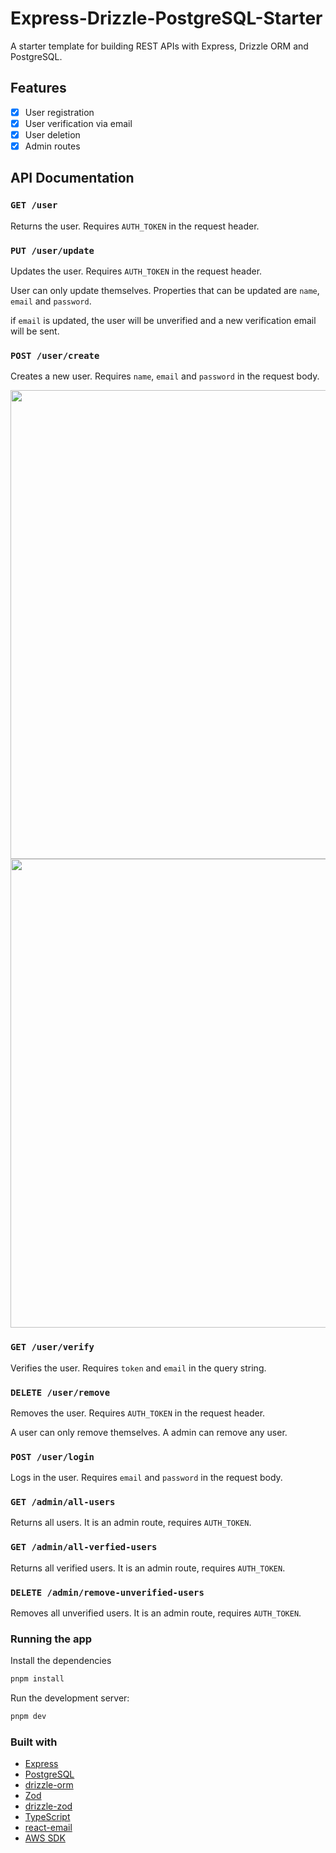 # Express-Drizzle-PostgreSQL-Starter

A starter template for building REST APIs with Express, Drizzle ORM and PostgreSQL.

## Features

- [x] User registration
- [x] User verification via email
- [x] User deletion
- [x] Admin routes

## API Documentation

### `GET /user`

Returns the user. Requires `AUTH_TOKEN` in the request header.

### `PUT /user/update`

Updates the user. Requires `AUTH_TOKEN` in the request header.

User can only update themselves. Properties that can be updated are `name`, `email` and `password`.

if `email` is updated, the user will be unverified and a new verification email will be sent.

### `POST /user/create`

Creates a new user. Requires `name`, `email` and `password` in the request body.

<img height="auto" width="750" src="https://github.com/jatindotdev/express-drizzle-postgres-starter/assets/59236972/f31e266e-68c3-44be-a0b2-d07c15ee83c6" />

<img height="auto" width="750" src="https://github.com/jatindotdev/express-drizzle-postgres-starter/assets/59236972/f3763930-d88c-471c-85f3-eb7dfba350e5" />


### `GET /user/verify`

Verifies the user. Requires `token` and `email` in the query string.

### `DELETE /user/remove`

Removes the user. Requires `AUTH_TOKEN` in the request header.

A user can only remove themselves.
A admin can remove any user.

### `POST /user/login`

Logs in the user. Requires `email` and `password` in the request body.

### `GET /admin/all-users`

Returns all users. It is an admin route, requires `AUTH_TOKEN`.

### `GET /admin/all-verfied-users`

Returns all verified users. It is an admin route, requires `AUTH_TOKEN`.

### `DELETE /admin/remove-unverified-users`

Removes all unverified users. It is an admin route, requires `AUTH_TOKEN`.

### Running the app

Install the dependencies

```bash
pnpm install
```

Run the development server:

```bash
pnpm dev
```

### Built with

- [Express](https://expressjs.com/)
- [PostgreSQL](https://www.postgresql.org/)
- [drizzle-orm](https://orm.drizzle.team/)
- [Zod](https://zod.dev/)
- [drizzle-zod](https://orm.drizzle.team/docs/zod)
- [TypeScript](https://www.typescriptlang.org/)
- [react-email](https://react.email/)
- [AWS SDK](https://aws.amazon.com/sdk-for-javascript/)
